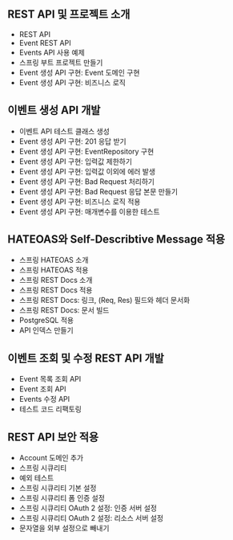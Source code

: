 ## REST API 및 프로젝트 소개

- REST API
- Event REST API
- Events API 사용 예제
- 스프링 부트 프로젝트 만들기
- Event 생성 API 구현: Event 도메인 구현
- Event 생성 API 구현: 비즈니스 로직

## 이벤트 생성 API 개발

- 이벤트 API 테스트 클래스 생성
- Event 생성 API 구현: 201 응답 받기
- Event 생성 API 구현: EventRepository 구현
- Event 생성 API 구현: 입력값 제한하기
- Event 생성 API 구현: 입력값 이외에 에러 발생
- Event 생성 API 구현: Bad Request 처리하기
- Event 생성 API 구현: Bad Request 응답 본문 만들기
- Event 생성 API 구현: 비즈니스 로직 적용
- Event 생성 API 구현: 매개변수를 이용한 테스트

## HATEOAS와 Self-Describtive Message 적용

- 스프링 HATEOAS 소개
- 스프링 HATEOAS 적용
- 스프링 REST Docs 소개
- 스프링 REST Docs 적용
- 스프링 REST Docs: 링크, (Req, Res) 필드와 헤더 문서화
- 스프링 REST Docs: 문서 빌드
- PostgreSQL 적용
- API 인덱스 만들기

## 이벤트 조회 및 수정 REST API 개발

- Event 목록 조회 API
- Event 조회 API
- Events 수정 API
- 테스트 코드 리팩토링

## REST API 보안 적용

- Account 도메인 추가
- 스프링 시큐리티
- 예외 테스트
- 스프링 시큐리티 기본 설정
- 스프링 시큐리티 폼 인증 설정
- 스프링 시큐리티 OAuth 2 설정: 인증 서버 설정
- 스프링 시큐리티 OAuth 2 설정: 리소스 서버 설정
- 문자열을 외부 설정으로 빼내기
